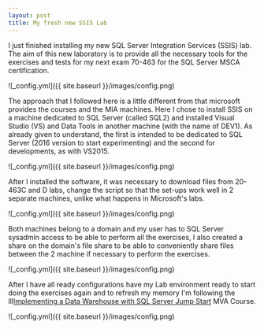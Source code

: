 ```yaml
---
layout: post
title: My fresh new SSIS Lab
---
```


I just finished installing my new SQL Server Integration Services (SSIS) lab. The aim of this new laboratory is to provide all the necessary tools for the exercises and tests for my next exam 70-463 for the SQL Server MSCA certification.

![_config.yml]({{ site.baseurl }}/images/config.png)

The approach that I followed here is a little different from that microsoft provides the courses and the MIA machines. Here I chose to install SSIS on a machine dedicated to SQL Server (called SQL2) and installed Visual Studio (VS) and Data Tools in another machine (with the name of DEV1). As already given to understand, the first is intended to be dedicated to SQL Server (2016 version to start experimenting) and the second for developments, as with VS2015.

![_config.yml]({{ site.baseurl }}/images/config.png)

After I installed the software, it was necessary to download files from 20-463C and D labs, change the script so that the set-ups work well in 2 separate machines, unlike what happens in Microsoft's labs.

![_config.yml]({{ site.baseurl }}/images/config.png)

Both machines belong to a domain and my user has to SQL Server sysadmin access to be able to perform all the exercises, I also created a share on the domain's file share to be able to conveniently share files between the 2 machine if necessary to perform the exercises.

![_config.yml]({{ site.baseurl }}/images/config.png)

After I have all ready configurations have my Lab environment ready to start doing the exercises again and to refresh my memory I'm following the  lll[Implementing a Data Warehouse with SQL Server Jump Start](https://mva.microsoft.com/en-US/training-courses/implementing-a-data-warehouse-with-sql-server-jump-start-8257) MVA Course.

![_config.yml]({{ site.baseurl }}/images/config.png)